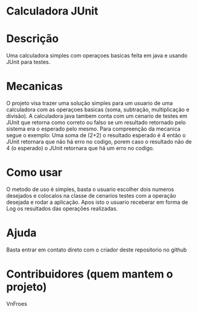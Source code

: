 # Calculadora JUnit
# Descrição
  Uma calculadora simples com operaçoes basicas feita em java e usando JUnit para testes.
# Mecanicas
  O projeto visa trazer uma solução simples para um usuario de uma calculadora com as operaçoes basicas (soma, subtração, multiplicação e divisão).
  A calculadora java tambem conta com um cenario de testes em JUnit que retorna como correto ou falso se um resultado retornado pelo sistema era o esperado pelo mesmo.
  Para compreenção da mecanica segue o exemplo: Uma soma de (2+2) o resultado esperado é 4 então o JUnit retornara que não há erro no codigo, porem caso o resultado
  não de 4 (o esperado) o JUnit retornara que há um erro no codigo.
# Como usar
  O metodo de uso é simples, basta o usuario escolher dois numeros desejados e colocalos na classe de cenarios testes com a operação desejada e rodar a aplicação.
  Apos isto o usuario receberar em forma de Log os resultados das operações realizadas.
# Ajuda
  Basta entrar em contato direto com o criador deste repositorio no github
# Contribuidores (quem mantem o projeto)
  VnFroes
 
